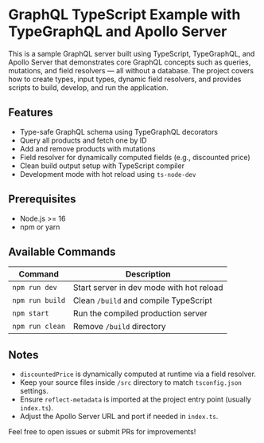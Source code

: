 # GraphQL TypeScript Example with TypeGraphQL and Apollo Server

This is a sample GraphQL server built using TypeScript, TypeGraphQL, and Apollo Server that demonstrates core GraphQL concepts such as queries, mutations, and field resolvers — all without a database. The project covers how to create types, input types, dynamic field resolvers, and provides scripts to build, develop, and run the application.


## Features

- Type-safe GraphQL schema using TypeGraphQL decorators
- Query all products and fetch one by ID
- Add and remove products with mutations
- Field resolver for dynamically computed fields (e.g., discounted price)
- Clean build output setup with TypeScript compiler
- Development mode with hot reload using `ts-node-dev`


## Prerequisites

- Node.js >= 16
- npm or yarn


## Available Commands

| Command          | Description                              |
|------------------|----------------------------------------|
| `npm run dev`    | Start server in dev mode with hot reload |
| `npm run build`  | Clean `/build` and compile TypeScript   |
| `npm start`      | Run the compiled production server      |
| `npm run clean`  | Remove `/build` directory                |


## Notes

- `discountedPrice` is dynamically computed at runtime via a field resolver.
- Keep your source files inside `/src` directory to match `tsconfig.json` settings.
- Ensure `reflect-metadata` is imported at the project entry point (usually `index.ts`).
- Adjust the Apollo Server URL and port if needed in `index.ts`.


Feel free to open issues or submit PRs for improvements!



